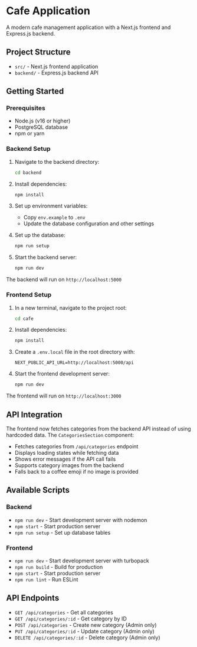 # Cafe Application

A modern cafe management application with a Next.js frontend and Express.js backend.

## Project Structure

- `src/` - Next.js frontend application
- `backend/` - Express.js backend API

## Getting Started

### Prerequisites

- Node.js (v16 or higher)
- PostgreSQL database
- npm or yarn

### Backend Setup

1. Navigate to the backend directory:

   ```bash
   cd backend
   ```

2. Install dependencies:

   ```bash
   npm install
   ```

3. Set up environment variables:

   - Copy `env.example` to `.env`
   - Update the database configuration and other settings

4. Set up the database:

   ```bash
   npm run setup
   ```

5. Start the backend server:
   ```bash
   npm run dev
   ```

The backend will run on `http://localhost:5000`

### Frontend Setup

1. In a new terminal, navigate to the project root:

   ```bash
   cd cafe
   ```

2. Install dependencies:

   ```bash
   npm install
   ```

3. Create a `.env.local` file in the root directory with:

   ```
   NEXT_PUBLIC_API_URL=http://localhost:5000/api
   ```

4. Start the frontend development server:
   ```bash
   npm run dev
   ```

The frontend will run on `http://localhost:3000`

## API Integration

The frontend now fetches categories from the backend API instead of using hardcoded data. The `CategoriesSection` component:

- Fetches categories from `/api/categories` endpoint
- Displays loading states while fetching data
- Shows error messages if the API call fails
- Supports category images from the backend
- Falls back to a coffee emoji if no image is provided

## Available Scripts

### Backend

- `npm run dev` - Start development server with nodemon
- `npm start` - Start production server
- `npm run setup` - Set up database tables

### Frontend

- `npm run dev` - Start development server with turbopack
- `npm run build` - Build for production
- `npm start` - Start production server
- `npm run lint` - Run ESLint

## API Endpoints

- `GET /api/categories` - Get all categories
- `GET /api/categories/:id` - Get category by ID
- `POST /api/categories` - Create new category (Admin only)
- `PUT /api/categories/:id` - Update category (Admin only)
- `DELETE /api/categories/:id` - Delete category (Admin only)
